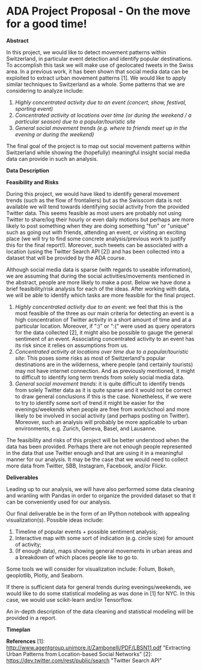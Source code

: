 # ADA Project Proposal - On the move for a good time!

**Abstract**

In this project, we would like to detect movement patterns within Switzerland, in particular event detection and identify popular destinations. To accomplish this task we will make use of geolocated tweets in the Swiss area. In a previous work, it has been shown that social media data can be exploited to extract urban movement patterns [1]. We would like to apply similar techniques to Switzerland as a whole. Some patterns that we are considering to analyze include:

1. _Highly concentrated activity due to an event (concert, show, festival, sporting event)_
2. _Concentrated activity at locations over time (or during the weekend / a particular season) due to a popular/touristic site_
3. _General social movement trends (e.g. where to friends meet up in the evening or during the weekend)_

The final goal of the project is to map out social movement patterns within Switzerland while showing the (hopefully) meaningful insight social media data can provide in such an analysis.

**Data Description**


**Feasibility and Risks**

During this project, we would have liked to identify general movement trends (such as the flow of frontaliers) but as the Swisscom data is not available we will tend towards identifying social activity from the provided Twitter data. This seems feasible as most users are probably not using Twitter to share/log their hourly or even daily motions but perhaps are more likely to post something when they are doing something "fun" or "unique" such as going out with friends, attending an event, or visiting an exciting place (we will try to find some concrete analysis/previous work to justify this for the final report!). Moreover, such tweets can be associated with a location (using the Twitter Search API [2]) and has been collected into a dataset that will be provided by the ADA course.

Although social media data is sparse (with regards to useable information), we are assuming that during the social activities/movements mentioned in the abstract, people are more likely to make a post. Below we have done a brief feasibility/risk analysis for each of the ideas. After working with data, we will be able to identify which tasks are more feasible for the final project.

1. _Highly concentrated activity due to an event_: we feel that this is the most feasible of the three as our main criteria for detecting an event is a high concentration of Twitter activity in a short amount of time and at a particular location. Moreover, if ":)" or ":(" were used as query operators for the data collected [2], it might also be possible to gauge the general sentiment of an event. Associating concentrated activity to an event has its risk since it relies on assumptions from us.
2. _Concentrated activity at locations over time due to a popular/touristic site_: This poses some risks as most of Switzerland's popular destinations are in the wilderness, where people (and certainly tourists) may not have internet connection. And as previously mentioned, it might to difficult to identify long term trends from solely social media data. 
3. _General social movement trends_: it is quite difficult to identify trends from solely Twitter data as it is quite sparse and it would not be correct to draw general conclusions if this is the case. Nonetheless, if we were to try to identify some sort of trend it might be easier for the evenings/weekends when people are free from work/school and more likely to be involved in social activity (and perhaps posting on Twitter). Moreover, such an analysis will probably be more applicable to urban environments, e.g. Zurich, Geneva, Basel, and Lausanne.

The feasibility and risks of this project will be better understood when the data has been provided. Perhaps there are not enough people represented in the data that use Twitter enough and that are using it in a meaningful manner for our analysis. It may be the case that we would need to collect more data from Twitter, SBB, Instagram, Facebook, and/or Flickr.


**Deliverables**

Leading up to our analysis, we will have also performed some data cleaning and wranling with Pandas in order to organize the provided dataset so that it can be conveniently used for our analysis.

Our final deliverable be in the form of an IPython notebook with appealing visualization(s). Possible ideas include:

1. Timeline of popular events + possible sentiment analysis;
2. Interactive map with some sort of indication (e.g. circle size) for amount of activity;
3. (If enough data), maps showing general movements in urban areas and a breakdown of which places people like to go to. 

Some tools we will consider for visualization include: Folium, Bokeh, geoplotlib, Plotly, and Seaborn.

If there is sufficient data for general trends during evenings/weekends, we would like to do some statistical modeling as was done in [1] for NYC. In this case, we would use scikit-learn and/or Tensorflow. 

An in-depth description of the data cleaning and statistical modeling will be provided in a report.

**Timeplan**



**References**
[1]: http://www.agentgroup.unimore.it/Zambonelli/PDF/LBSN11.pdf "Extracting Urban Patterns from Location-based Social Networks"
[2]: https://dev.twitter.com/rest/public/search "Twitter Search API"
